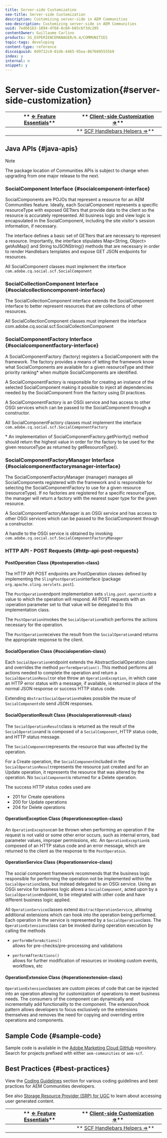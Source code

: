 ```yaml
---
title: Server-side Customization
seo-title: Server-side Customization
description: Customizing server-side in AEM Communities
seo-description: Customizing server-side in AEM Communities
uuid: 7ed661b3-1894-4f68-8c60-b03c6f3dc205
contentOwner: Guillaume Carlino
products: SG_EXPERIENCEMANAGER/6.4/COMMUNITIES
topic-tags: developing
content-type: reference
discoiquuid: 0d9712c0-01db-4465-95ea-8676895555b9
index: y
internal: n
snippet: y
---
```


# Server-side Customization{#server-side-customization}

| ** [⇐ Feature Essentials](../../communities/using/essentials.md)** |** [Client-side Customization ⇒](../../communities/using/client-customize.md)** |
|---|---|
|   |** [SCF Handlebars Helpers ⇒](../../communities/using/handlebars-helpers.md)** |

## Java APIs {#java-apis}

>[!NOTE]
>
>The package location of Communities APIs is subject to change when upgrading from one major release to the next.

### SocialComponent Interface {#socialcomponent-interface}

SocialComponents are POJOs that represent a resource for an AEM Communities feature. Ideally, each SocialComponent represents a specific resourceType with exposed GETters that provide data to the client so the resource is accurately represented. All business logic and view logic is encapsulated in the SocialComponent, including the site visitor's session information, if necessary.

The interface defines a basic set of GETters that are necessary to represent a resource. Importantly, the interface stipulates Map&lt;String, Object&gt; getAsMap() and String toJSONString() methods that are necessary in order to render Handlebars templates and expose GET JSON endpoints for resources.

All SocialComponent classes must implement the interface `com.adobe.cq.social.scf.SocialComponent`

### SocialCollectionComponent Interface {#socialcollectioncomponent-interface}

The SocialCollectionComponent interface extends the SocialComponent interface to better represent resources that are collections of other resources. 

All SocialCollectionComponent classes must implement the interface com.adobe.cq.social.scf.SocialCollectionComponent  

### SocialComponentFactory Interface {#socialcomponentfactory-interface}

A SocialComponentFactory (factory) registers a SocialComponent with the framework. The factory provides a means of letting the framework know what SocialComponents are available for a given resourceType and their priority ranking&#42; when multiple SocialComponents are identified.

A SocialComponentFactory is responsible for creating an instance of the selected SocialComponent making it possible to inject all dependencies needed by the SocialComponent from the factory using DI practices.

A SocialComponentFactory is an OSGi service and has access to other OSGi services which can be passed to the SocialComponent through a constructor.

All SocialComponentFactory classes must implement the interface `com.adobe.cq.social.scf.SocialComponentFactory`

&#42; An implementation of SocialComponentFactory.getPriority() method should return the highest value in order for the factory to be used for the given resourceType as returned by getResourceType().

### SocialComponentFactoryManager Interface {#socialcomponentfactorymanager-interface}

The SocialComponentFactoryManager (manager) manages all SocialComponents registered with the framework and is responsible for selecting the SocialComponentFactory to use for a given resource (resourceType). If no factories are registered for a specific resourceType, the manager will return a factory with the nearest super type for the given resource.

A SocialComponentFactoryManager is an OSGi service and has access to other OSGi services which can be passed to the SocialComponent through a constructor.

A handle to the OSGi service is obtained by invoking `com.adobe.cq.social.scf.SocialComponentFactoryManager`

### HTTP API - POST Requests {#http-api-post-requests}

#### PostOperation Class {#postoperation-class}

The HTTP API POST endpoints are PostOperation classes defined by implementing the `SlingPostOperation`interface (package `org.apache.sling.servlets.post`).

The `PostOperation`endpont implementation sets `sling.post.operation`to a value to which the operation will respond. All POST requests with an :operation parameter set to that value will be delegated to this implementation class.

The `PostOperation`invokes the `SocialOperation`which performs the actions necessary for the operation.

The `PostOperation`receives the result from the `SocialOperation`and returns the appropriate response to the client.

#### SocialOperation Class {#socialoperation-class}

Each `SocialOperation`endpoint extends the AbstractSocialOperation class and overrides the method `performOperation().`This method performs all actions needed to complete the operation and return a `SocialOperationResult`or else throw an `OperationException`, in which case an HTTP error status with a message, if available, is returned in place of the normal JSON response or success HTTP status code.

Extending `AbstractSocialOperation`makes possible the reuse of `SocialComponents`to send JSON responses.

#### SocialOperationResult Class {#socialoperationresult-class}

The `SocialOperationResult`class is returned as the result of the `SocialOperation`and is composed of a `SocialComponent`, HTTP status code, and HTTP status message.

The `SocialComponent`represents the resource that was affected by the operation.

For a Create operation, the `SocialComponent`included in the `SocialOperationResult`represents the resource just created and for an Update operation, it represents the resource that was altered by the operation. No `SocialComponent`is returned for a Delete operation.

The success HTTP status codes used are

* 201 for Create operations
* 200 for Update operations
* 204 for Delete operations

#### OperationException Class {#operationexception-class}

An `OperationExcepton`can be thrown when performing an operation if the request is not valid or some other error occurs, such as internal errors, bad parameter values, improper permissions, etc. An `OperationException`is composed of an HTTP status code and an error message, which are returned to the client as the response to the `PostOperatoin`.

#### OperationService Class {#operationservice-class}

The social component framework recommends that the business logic responsible for performing the operation not be implemented within the `SocialOperation`class, but instead delegated to an OSGi service. Using an OSGi service for business logic allows a `SocialComponent`, acted upon by a `SocialOperation`endpoint, to be integrated with other code and have different business logic applied.

All `OperationService`classes extend `AbstractOperationService`, allowing additional extensions which can hook into the operation being performed. Each operation in the service is represented by a `SocialOperation`class. The `OperationExtensions`class can be invoked during operation execution by calling the methods

* `performBeforeActions()`  
  allows for pre-checks/pre-processing and validations

* `performAfterActions()`  
  allows for further modification of resources or invoking custom events, workflows, etc

#### OperationExtension Class {#operationextension-class}

`OperationExtension`classes are custom pieces of code that can be injected into an operation allowing for customization of operations to meet business needs. The consumers of the component can dynamically and incrementally add functionality to the component. The extension/hook pattern allows developers to focus exclusively on the extensions themselves and removes the need for copying and overriding entire operations and components.

## Sample Code {#sample-code}

Sample code is available in the [Adobe Marketing Cloud GitHub](https://github.com/Adobe-Marketing-Cloud) repository. Search for projects prefixed with either `aem-communities` or `aem-scf`.

## Best Practices {#best-practices}

View the [Coding Guidelines](../../communities/using/code-guide.md) section for various coding guidelines and best practices for AEM Communities developers.

See also [Storage Resource Provider (SRP) for UGC](../../communities/using/srp.md) to learn about accessing user generated content.

| ** [⇐ Feature Essentials](../../communities/using/essentials.md)** |** [Client-side Customization ⇒](../../communities/using/client-customize.md)** |
|---|---|
|   |** [SCF Handlebars Helpers ⇒](../../communities/using/handlebars-helpers.md)** |

